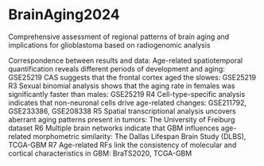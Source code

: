# BrainAging2024
Comprehensive assessment of regional patterns of brain aging and implications for glioblastoma based on radiogenomic analysis

Correspondence between results and data:
Age-related spatiotemporal quantification reveals different periods of development and aging:	GSE25219 
CAS suggests that the frontal cortex aged the slowes:	GSE25219 
R3	Sexual binomial analysis shows that the aging rate in females was significantly faster than males:	GSE25219 
R4	Cell-type-specific analysis indicates that non-neuronal cells drive age-related changes:	GSE211792,  GSE233386, GSE208338 
R5	Spatial transcriptional analysis uncovers aberrant aging patterns present in tumors:	The University of Freiburg dataset 
R6	Multiple brain networks indicate that GBM influences age-related morphometric similarity:	The Dallas Lifespan Brain Study (DLBS), 
TCGA-GBM 
R7	Age-related RFs link the consistency of molecular and cortical characteristics in GBM:	BraTS2020, TCGA-GBM
